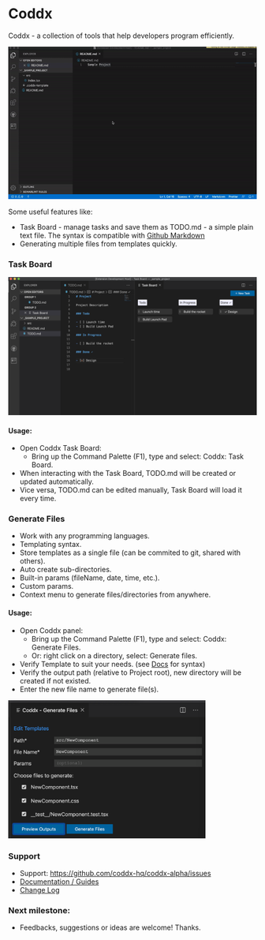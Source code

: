 # Coddx

Coddx - a collection of tools that help developers program efficiently.

<img src="docs/media/coddx-demo.gif" />

Some useful features like:
- Task Board - manage tasks and save them as TODO.md - a simple plain text file. The syntax is compatible with [Github Markdown](https://github.github.com/gfm/#task-list-items-extension-)
- Generating multiple files from templates quickly.

### Task Board

<img src="docs/media/task-board.png" height="280" />

#### Usage:
- Open Coddx Task Board:
  - Bring up the Command Palette (F1), type and select: Coddx: Task Board.
- When interacting with the Task Board, TODO.md will be created or updated automatically.
- Vice versa, TODO.md can be edited manually, Task Board will load it every time.

### Generate Files

- Work with any programming languages.
- Templating syntax.
- Store templates as a single file (can be commited to git, shared with others).
- Auto create sub-directories.
- Built-in params (fileName, date, time, etc.).
- Custom params.
- Context menu to generate files/directories from anywhere.

#### Usage:

- Open Coddx panel:
  - Bring up the Command Palette (F1), type and select: Coddx: Generate Files.
  - Or: right click on a directory, select: Generate files.
- Verify Template to suit your needs. (see <a href="https://github.com/coddx-hq/coddx-alpha/blob/master/docs/documentation.md">Docs</a> for syntax)
- Verify the output path (relative to Project root), new directory will be created if not existed.
- Enter the new file name to generate file(s).

<img src="docs/media/panel.png" height="280" />

### Support

- Support: https://github.com/coddx-hq/coddx-alpha/issues
- <a href="https://github.com/coddx-hq/coddx-alpha/blob/master/docs/documentation.md">Documentation / Guides</a>
- <a href="https://github.com/coddx-hq/coddx-alpha/blob/master/CHANGELOG.md">Change Log</a>

### Next milestone:

- Feedbacks, suggestions or ideas are welcome! Thanks.
